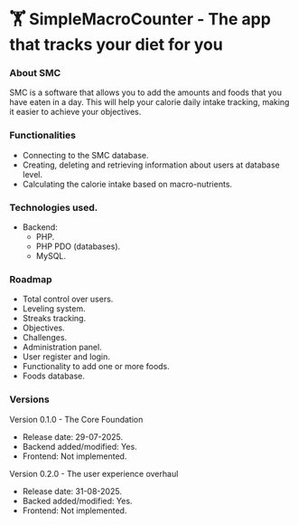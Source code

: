 # 🏋️ SimpleMacroCounter - The app that tracks your diet for you

### About SMC
SMC is a software that allows you to add the amounts and foods that you have eaten in a day. This will help your calorie daily intake tracking, making it easier to achieve your objectives.

### Functionalities
- Connecting to the SMC database.
- Creating, deleting and retrieving information about users at database level.
- Calculating the calorie intake based on macro-nutrients.

### Technologies used.
- Backend:
    - PHP.
    - PHP PDO (databases).
    - MySQL.

### Roadmap
- Total control over users.
- Leveling system.
- Streaks tracking.
- Objectives.
- Challenges.
- Administration panel.
- User register and login.
- Functionality to add one or more foods.
- Foods database.

### Versions
Version 0.1.0 - The Core Foundation
- Release date: 29-07-2025.
- Backend added/modified: Yes.
- Frontend: Not implemented.

Version 0.2.0 - The user experience overhaul
- Release date: 31-08-2025.
- Backed added/modified: Yes.
- Frontend: Not implemented.
